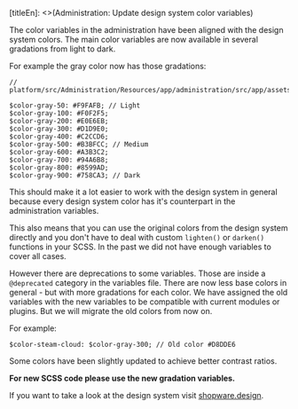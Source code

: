 [titleEn]: <>(Administration: Update design system color variables)

The color variables in the administration have been aligned with the design system colors.
The main color variables are now available in several gradations from light to dark.

For example the gray color now has those gradations:

```
// platform/src/Administration/Resources/app/administration/src/app/assets/scss/variables.scss

$color-gray-50: #F9FAFB; // Light
$color-gray-100: #F0F2F5;
$color-gray-200: #E0E6EB;
$color-gray-300: #D1D9E0;
$color-gray-400: #C2CCD6;
$color-gray-500: #B3BFCC; // Medium
$color-gray-600: #A3B3C2;
$color-gray-700: #94A6B8;
$color-gray-800: #8599AD;
$color-gray-900: #758CA3; // Dark
```

This should make it a lot easier to work with the design system in general because every design system color has it's counterpart in the administration variables. 

This also means that you can use the original colors from the design system directly and you don't have to deal with custom `lighten()` or `darken()` functions in your SCSS. In the past we did not have enough variables to cover all cases.

However there are deprecations to some variables. Those are inside a `@deprecated` category in the variables file. There are now less base colors in general - but with more gradations for each color. We have assigned the old variables with the new variables to be compatible with current modules or plugins. But we will migrate the old colors from now on.

For example:
```
$color-steam-cloud: $color-gray-300; // Old color #D8DDE6
```
Some colors have been slightly updated to achieve better contrast ratios.

**For new SCSS code please use the new gradation variables.**

If you want to take a look at the design system visit [shopware.design](https://shopware.design).
